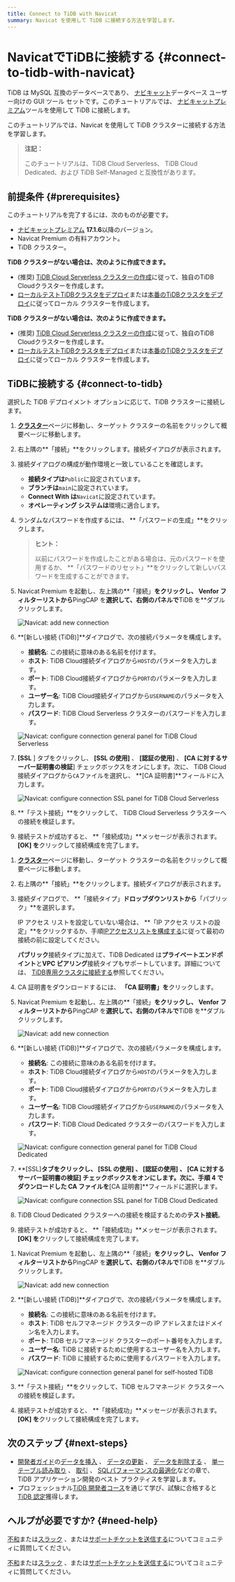 ```yaml
---
title: Connect to TiDB with Navicat
summary: Navicat を使用して TiDB に接続する方法を学習します。
---
```


# NavicatでTiDBに接続する {#connect-to-tidb-with-navicat}

TiDB は MySQL 互換のデータベースであり、 [ナビキャット](https://www.navicat.com)データベース ユーザー向けの GUI ツール セットです。このチュートリアルでは、 [ナビキャットプレミアム](https://www.navicat.com/en/products/navicat-premium)ツールを使用して TiDB に接続します。

このチュートリアルでは、Navicat を使用して TiDB クラスターに接続する方法を学習します。

> **注記：**
>
> このチュートリアルは、TiDB Cloud Serverless、 TiDB Cloud Dedicated、および TiDB Self-Managed と互換性があります。

## 前提条件 {#prerequisites}

このチュートリアルを完了するには、次のものが必要です。

-   [ナビキャットプレミアム](https://www.navicat.com) **17.1.6**以降のバージョン。
-   Navicat Premium の有料アカウント。
-   TiDB クラスター。

<CustomContent platform="tidb">

**TiDB クラスターがない場合は、次のように作成できます。**

-   (推奨) [TiDB Cloud Serverless クラスターの作成](/develop/dev-guide-build-cluster-in-cloud.md)に従って、独自のTiDB Cloudクラスターを作成します。
-   [ローカルテストTiDBクラスタをデプロイ](/quick-start-with-tidb.md#deploy-a-local-test-cluster)または[本番のTiDBクラスタをデプロイ](/production-deployment-using-tiup.md)に従ってローカル クラスターを作成します。

</CustomContent>
<CustomContent platform="tidb-cloud">

**TiDB クラスターがない場合は、次のように作成できます。**

-   (推奨) [TiDB Cloud Serverless クラスターの作成](/develop/dev-guide-build-cluster-in-cloud.md)に従って、独自のTiDB Cloudクラスターを作成します。
-   [ローカルテストTiDBクラスタをデプロイ](https://docs.pingcap.com/tidb/stable/quick-start-with-tidb#deploy-a-local-test-cluster)または[本番のTiDBクラスタをデプロイ](https://docs.pingcap.com/tidb/stable/production-deployment-using-tiup)に従ってローカル クラスターを作成します。

</CustomContent>

## TiDBに接続する {#connect-to-tidb}

選択した TiDB デプロイメント オプションに応じて、TiDB クラスターに接続します。

<SimpleTab>
<div label="TiDB Cloud Serverless">

1.  [**クラスター**](https://tidbcloud.com/console/clusters)ページに移動し、ターゲット クラスターの名前をクリックして概要ページに移動します。

2.  右上隅の**「接続」**をクリックします。接続ダイアログが表示されます。

3.  接続ダイアログの構成が動作環境と一致していることを確認します。

    -   **接続タイプは**`Public`に設定されています。
    -   **ブランチは**`main`に設定されています。
    -   **Connect With は**`Navicat`に設定されています。
    -   **オペレーティング システムは**環境に適合します。

4.  ランダムなパスワードを作成するには、 **「パスワードの生成」**をクリックします。

    > **ヒント：**
    >
    > 以前にパスワードを作成したことがある場合は、元のパスワードを使用するか、 **「パスワードのリセット」**をクリックして新しいパスワードを生成することができます。

5.  Navicat Premium を起動し、左上隅の**「接続」**をクリックし、 **Venfor フィルター**リストから**PingCAP を**選択して、右側のパネルで**TiDB を**ダブルクリックします。

    ![Navicat: add new connection](/media/develop/navicat-premium-add-new-connection.png)

6.  **[新しい接続 (TiDB)]**ダイアログで、次の接続パラメータを構成します。

    -   **接続名**: この接続に意味のある名前を付けます。
    -   **ホスト**: TiDB Cloud接続ダイアログから`HOST`のパラメータを入力します。
    -   **ポート**: TiDB Cloud接続ダイアログから`PORT`のパラメータを入力します。
    -   **ユーザー名**: TiDB Cloud接続ダイアログから`USERNAME`のパラメータを入力します。
    -   **パスワード**: TiDB Cloud Serverless クラスターのパスワードを入力します。

    ![Navicat: configure connection general panel for TiDB Cloud Serverless](/media/develop/navicat-premium-connection-config-serverless-general.png)

7.  **[SSL** ] タブをクリックし、 **[SSL の使用]** 、 **[認証の使用]** 、 **[CA に対するサーバー証明書の検証**] チェックボックスをオンにします。次に、 TiDB Cloud接続ダイアログから`CA`ファイルを選択し、 **[CA 証明書]**フィールドに入力します。

    ![Navicat: configure connection SSL panel for TiDB Cloud Serverless](/media/develop/navicat-premium-connection-config-serverless-ssl.png)

8.  **「テスト接続」**をクリックして、 TiDB Cloud Serverless クラスターへの接続を検証します。

9.  接続テストが成功すると、 **「接続成功」**メッセージが表示されます。 **[OK] を**クリックして接続構成を完了します。

</div>
<div label="TiDB Cloud Dedicated">

1.  [**クラスター**](https://tidbcloud.com/console/clusters)ページに移動し、ターゲット クラスターの名前をクリックして概要ページに移動します。

2.  右上隅の**「接続」**をクリックします。接続ダイアログが表示されます。

3.  接続ダイアログで、 **「接続タイプ」**ドロップダウンリストから**「パブリック」**を選択します。

    IP アクセス リストを設定していない場合は、 **「IP アクセス リストの設定」**をクリックするか、手順[IPアクセスリストを構成する](https://docs.pingcap.com/tidbcloud/configure-ip-access-list)に従って最初の接続の前に設定してください。

    **パブリック**接続タイプに加えて、TiDB Dedicated は**プライベートエンドポイント**と**VPC ピアリング**接続タイプもサポートしています。詳細については、 [TiDB専用クラスタに接続する](https://docs.pingcap.com/tidbcloud/connect-to-tidb-cluster)参照してください。

4.  CA 証明書をダウンロードするには、 **「CA 証明書」を**クリックします。

5.  Navicat Premium を起動し、左上隅の**「接続」**をクリックし、 **Venfor フィルター**リストから**PingCAP を**選択して、右側のパネルで**TiDB を**ダブルクリックします。

    ![Navicat: add new connection](/media/develop/navicat-premium-add-new-connection.png)

6.  **[新しい接続 (TiDB)]**ダイアログで、次の接続パラメータを構成します。

    -   **接続名**: この接続に意味のある名前を付けます。
    -   **ホスト**: TiDB Cloud接続ダイアログから`HOST`のパラメータを入力します。
    -   **ポート**: TiDB Cloud接続ダイアログから`PORT`のパラメータを入力します。
    -   **ユーザー名**: TiDB Cloud接続ダイアログから`USERNAME`のパラメータを入力します。
    -   **パスワード**: TiDB Cloud Dedicated クラスターのパスワードを入力します。

    ![Navicat: configure connection general panel for TiDB Cloud Dedicated](/media/develop/navicat-premium-connection-config-dedicated-general.png)

7.  **[SSL]**タブをクリックし、 **[SSL の使用]** 、 **[認証の使用]** 、 **[CA に対するサーバー証明書の検証**] チェックボックスをオンにします。次に、手順 4 でダウンロードした CA ファイルを**[CA 証明書]**フィールドに選択します。

    ![Navicat: configure connection SSL panel for TiDB Cloud Dedicated](/media/develop/navicat-premium-connection-config-dedicated-ssl.png)

8.  TiDB Cloud Dedicated クラスターへの接続を検証するための**テスト接続**。

9.  接続テストが成功すると、 **「接続成功」**メッセージが表示されます。 **[OK] を**クリックして接続構成を完了します。

</div>
<div label="TiDB Self-Managed">

1.  Navicat Premium を起動し、左上隅の**「接続」**をクリックし、 **Venfor フィルター**リストから**PingCAP を**選択して、右側のパネルで**TiDB を**ダブルクリックします。

    ![Navicat: add new connection](/media/develop/navicat-premium-add-new-connection.png)

2.  **[新しい接続 (TiDB)]**ダイアログで、次の接続パラメータを構成します。

    -   **接続名**: この接続に意味のある名前を付けます。
    -   **ホスト**: TiDB セルフマネージド クラスターの IP アドレスまたはドメイン名を入力します。
    -   **ポート**: TiDB セルフマネージド クラスターのポート番号を入力します。
    -   **ユーザー名**: TiDB に接続するために使用するユーザー名を入力します。
    -   **パスワード**: TiDB に接続するために使用するパスワードを入力します。

    ![Navicat: configure connection general panel for self-hosted TiDB](/media/develop/navicat-premium-connection-config-self-hosted-general.png)

3.  **「テスト接続」**をクリックして、TiDB セルフマネージド クラスターへの接続を検証します。

4.  接続テストが成功すると、 **「接続成功」**メッセージが表示されます。 **[OK] を**クリックして接続構成を完了します。

</div>
</SimpleTab>

## 次のステップ {#next-steps}

-   [開発者ガイド](/develop/dev-guide-overview.md)の[データを挿入](/develop/dev-guide-insert-data.md) 、 [データの更新](/develop/dev-guide-update-data.md) 、 [データを削除する](/develop/dev-guide-delete-data.md) 、 [単一テーブル読み取り](/develop/dev-guide-get-data-from-single-table.md) 、 [取引](/develop/dev-guide-transaction-overview.md) 、 [SQLパフォーマンスの最適化](/develop/dev-guide-optimize-sql-overview.md)などの章で、 TiDB アプリケーション開発のベスト プラクティスを学習します。
-   プロフェッショナル[TiDB 開発者コース](https://www.pingcap.com/education/)を通じて学び、試験に合格すると[TiDB 認定](https://www.pingcap.com/education/certification/)獲得します。

## ヘルプが必要ですか? {#need-help}

<CustomContent platform="tidb">

[不和](https://discord.gg/DQZ2dy3cuc?utm_source=doc)または[スラック](https://slack.tidb.io/invite?team=tidb-community&#x26;channel=everyone&#x26;ref=pingcap-docs) 、または[サポートチケットを送信する](/support.md)についてコミュニティに質問してください。

</CustomContent>

<CustomContent platform="tidb-cloud">

[不和](https://discord.gg/DQZ2dy3cuc?utm_source=doc)または[スラック](https://slack.tidb.io/invite?team=tidb-community&#x26;channel=everyone&#x26;ref=pingcap-docs) 、または[サポートチケットを送信する](https://tidb.support.pingcap.com/)についてコミュニティに質問してください。

</CustomContent>
